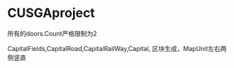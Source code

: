# CUSGAproject
所有的doors.Count严格限制为2

CapitalFields,CapitalRoad,CapitalRailWay,Capital,
    区块生成，MapUnit左右两侧竖直